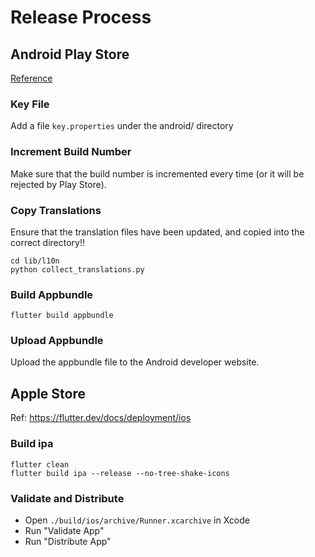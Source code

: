 # Release Process

## Android Play Store

[Reference](https://flutter.dev/docs/deployment/android#signing-the-app)

### Key File

Add a file `key.properties` under the android/ directory

### Increment Build Number

Make sure that the build number is incremented every time (or it will be rejected by Play Store).

### Copy Translations

Ensure that the translation files have been updated, and copied into the correct directory!!

```
cd lib/l10n
python collect_translations.py
```

### Build Appbundle

`flutter build appbundle`

### Upload Appbundle

Upload the appbundle file to the Android developer website.

## Apple Store

Ref: https://flutter.dev/docs/deployment/ios

### Build ipa

```
flutter clean
flutter build ipa --release --no-tree-shake-icons
```

### Validate and Distribute

- Open `./build/ios/archive/Runner.xcarchive` in Xcode
- Run "Validate App"
- Run "Distribute App"
